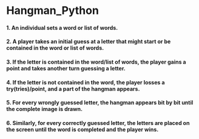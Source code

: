 # Hangman_Python
 
#### 1. An individual sets a word or list of words.
#### 2. A player takes an initial guess at a letter that might start or be contained in the word or list of words.
#### 3. If the letter is contained in the word/list of words, the player gains a point and takes another turn guessing a letter.
#### 4. If the letter is not contained in the word, the player losses a try(tries)/point, and a part of the hangman appears.
#### 5. For every wrongly guessed letter, the hangman appears bit by bit until the complete image is drawn.
#### 6. Similarly, for every correctly guessed letter, the letters are placed on the screen until the word is completed and the player wins.